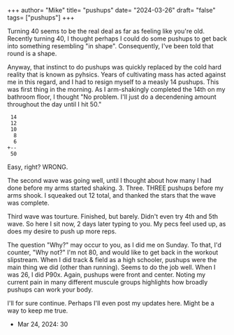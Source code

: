 +++
author= "Mike"
title= "pushups"
date= "2024-03-26"
draft= "false"
tags= ["pushups"]
+++

Turning 40 seems to be the real deal as far as feeling like you're old.<!--more--> Recently turning 40, I thought perhaps I could do some pushups to get back into something resembling "in shape". Consequently, I've been told that round is a shape.

Anyway, that instinct to do pushups was quickly replaced by the cold hard reality that is known as pyhsics. Years of cultivating mass has acted against me in this regard, and I had to resign myself to a measly 14 pushups. This was first thing in the morning. As I arm-shakingly completed the 14th on my bathroom floor, I thought "No problem. I'll just do a decendening amount throughout the day until I hit 50."
```
 14
 12
 10
  8
  6
+--
 50
```
Easy, right? WRONG.

The second wave was going well, until I thought about how many I had done before my arms started shaking. 3. Three. THREE pushups before my arms shook. I squeaked out 12 total, and thanked the stars that the wave was complete.

Third wave was tourture. Finished, but barely. Didn't even try 4th and 5th wave. So here I sit now, 2 days later typing to you. My pecs feel used up, as does my desire to push up more reps. 

The question "Why?" may occur to you, as I did me on Sunday. To that, I'd counter, "Why not?" I'm not 80, and would like to get back in the workout slipstream. When I did track & field as a high schooler, pushups were the main thing we did (other than running). Seems to do the job well. When I was 26, I did P90x. Again, pushups were front and center. Noting my current pain in many different muscule groups highlights how broadly pushups can work your body.

I'll for sure continue. Perhaps I'll even post my updates here. Might be a way to keep me true.

- Mar 24, 2024: 30